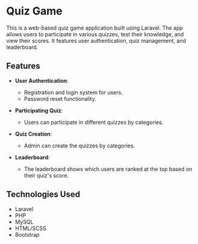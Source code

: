 # Quiz Game
This is a web-based quiz game application built using Laravel. The app allows users to participate in various quizzes, test their knowledge, and view their scores. It features user authentication, quiz management, and leaderboard.

## Features
- **User Authentication**: 
  - Registration and login system for users.
  - Password reset functionality.

- **Participating Quiz**: 
  - Users can participate in different quizzes by categories.

- **Quiz Creation**: 
  - Admin can create the quizzes by categories.

- **Leaderboard**: 
  - The leaderboard shows which users are ranked at the top based on their quiz's score.

## Technologies Used
- Laravel
- PHP
- MySQL
- HTML/SCSS
- Bootstrap
